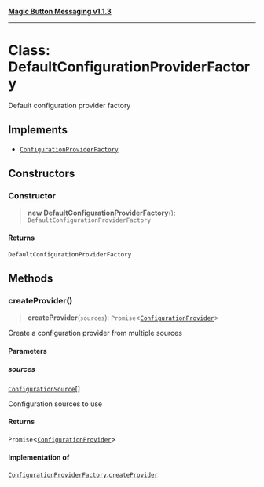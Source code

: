 [**Magic Button Messaging v1.1.3**](../README.md)

***

# Class: DefaultConfigurationProviderFactory

Default configuration provider factory

## Implements

- [`ConfigurationProviderFactory`](../interfaces/ConfigurationProviderFactory.md)

## Constructors

### Constructor

> **new DefaultConfigurationProviderFactory**(): `DefaultConfigurationProviderFactory`

#### Returns

`DefaultConfigurationProviderFactory`

## Methods

### createProvider()

> **createProvider**(`sources`): `Promise`\<[`ConfigurationProvider`](../interfaces/ConfigurationProvider.md)\>

Create a configuration provider from multiple sources

#### Parameters

##### sources

[`ConfigurationSource`](../interfaces/ConfigurationSource.md)[]

Configuration sources to use

#### Returns

`Promise`\<[`ConfigurationProvider`](../interfaces/ConfigurationProvider.md)\>

#### Implementation of

[`ConfigurationProviderFactory`](../interfaces/ConfigurationProviderFactory.md).[`createProvider`](../interfaces/ConfigurationProviderFactory.md#createprovider)
